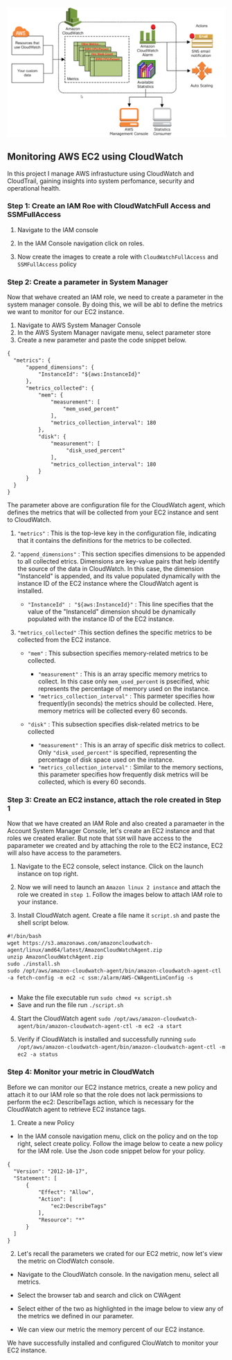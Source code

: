 

![images](images/Screenshot_1.png)

## Monitoring AWS EC2 using CloudWatch

In this project I manage AWS infrastucture using CloudWatch and CloudTrail, gaining insights into system perfomance, security and operational health.

### Step 1: Create an IAM Roe with CloudWatchFull Access and SSMFullAccess

  1. Navigate to the IAM console
  2. In the IAM Console navigation click on roles.



  3. Now create the images to create a role with `CloudWatchFullAccess` and `SSMFullAccess` policy

###  Step 2: Create a parameter in System Manager  

Now that wehave created an IAM role, we need to create a parameter in the system manager console. By doing this, we will be abl to define the metrics we want to monitor for our EC2 instance.

  1. Navigate to AWS System Manager Console
  2. In the AWS System Manager navigate menu, select parameter store
  3. Create a new parameter and paste the code snippet below.

  ```
  {
	"metrics": {
		"append_dimensions": {
			"InstanceId": "${aws:InstanceId}"
		},
		"metrics_collected": {
			"mem": {
				"measurement": [
					"mem_used_percent"
				],
				"metrics_collection_interval": 180
			},
            "disk": {
				"measurement": [
                     "disk_used_percent"
				],
				"metrics_collection_interval": 180
			}
		}
	}
} 
 
  ```

The parameter above are configuration file for the CloudWatch agent, which defines the metrics that will be collected from your EC2 instance and sent to CloudWatch.

 1. `"metrics"` : This is the top-leve key in the configuration file, indicating that it contains the definitions for the metrics to be collected.

 2. `"append_dimensions"` : This section specifies dimensions to be appended to all collected etrics. Dimensions are key-value pairs that help identify the source of the data in CloudWatch. In this case, the dimension "InstanceId" is appended, and its value populated dynamically with the instance ID of the EC2 instance where the CloudWatch agent is installed.

     - `"InstanceId" : "${aws:InstanceId}"` : This line specifies that the value of the "InstanceId" dimension should be dynamically populated with the instance ID of the EC2 instance.

3. `"metrics_collected"` :This section defines the specific metrics to be collected from the EC2 instance.

     - `"mem"` : This subsection specifies memory-related metrics to be collected.

        - `"measurement"` : This is an array specific memory metrics to collect. In this case only `mem_used_percent` is psecified, whic represents the percentage of memory used on the instance.
        - `"metrics_collection_interval"` : This parmeter specifies how frequently(in seconds) the metrics should be collected. Here, memory metrics will be collected every 60 seconds.

    - `"disk"` : This subsection specifies disk-related metrics to be collected

       - `"measurement"` : This is an array of specific disk metrics to collect. Only `"disk_used_percent"` is specified, representing the percentage of disk space used on the instance.
       - `"metrics_collection_interval"` : Similar to the memory sections, this parameter specifies how frequently disk metrics will be collected, which is every 60 seconds.


### Step 3:  Create an EC2 instance, attach the role created in Step 1

Now that we have created an IAM Role and also created a paramaeter in the Account System Manager Console, let's create an EC2 instance and that roles we created eralier. But note that `SSM` will have access to the paparameter we created and by attaching the role to the EC2 instance, EC2 will also have access to the parameters.


  1. Navigate to the EC2 console, select instance. Click on the launch instance on top right.

  2. Now we will need to launch an `Amazon linux 2 instance` and attach the role we created in `step 1`. Follow the images below to attach IAM role to your instance.



  3. Install CloudWatch agent. Create a file name it `script.sh` and paste the shell script below.

  ```
  #!/bin/bash
wget https://s3.amazonaws.com/amazoncloudwatch-agent/linux/amd64/latest/AmazonCloudWatchAgent.zip
unzip AmazonCloudWatchAgent.zip
sudo ./install.sh
sudo /opt/aws/amazon-cloudwatch-agent/bin/amazon-cloudwatch-agent-ctl -a fetch-config -m ec2 -c ssm:/alarm/AWS-CWAgentLinConfig -s

  
  ```

- Make the file executable run `sudo chmod +x script.sh`
- Save and run the file run `./script.sh`


4. Start the CloudWatch agent ` sudo /opt/aws/amazon-cloudwatch-agent/bin/amazon-cloudwatch-agent-ctl -m ec2 -a start
`

5. Verify if CloudWatch is installed and successfully running ` sudo /opt/aws/amazon-cloudwatch-agent/bin/amazon-cloudwatch-agent-ctl -m ec2 -a status
`

### Step 4: Monitor your metric in CloudWatch

Before we can monitor our EC2 instance metrics, create a new policy and attach it to our IAM role so that the role does not lack permissions to perform the ec2: DescribeTags action, which is necessary for the CloudWatch agent to retrieve EC2 instance tags.

  1. Create a new Policy

  - In the IAM console navigation menu, click on the policy and on the top right, select create policy. Follow the image below to ceate a new policy for the IAM role. Use the Json code snippet below for your policy.

  ```
  {
    "Version": "2012-10-17",
    "Statement": [
        {
            "Effect": "Allow",
            "Action": [
                "ec2:DescribeTags"
            ],
            "Resource": "*"
        }
    ]
}

  ```

  2. Let's recall the parameters we crated for our EC2 metric, now let's view the metric on ClodWatch console.

  - Navigate to the CloudWatch console. In the navigation menu, select all metrics.

  - Select the browser tab and search and click on CWAgent

  - Select either of the two as highlighted in the image below to view any of the metrics we defined in our parameter.

  - We can view our metric the memory percent of our EC2 instance.

  We have successfully installed and configured ClouWatch to monitor your EC2 instance.


